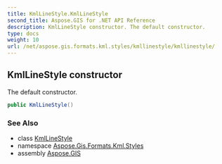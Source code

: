 ```yaml
---
title: KmlLineStyle.KmlLineStyle
second_title: Aspose.GIS for .NET API Reference
description: KmlLineStyle constructor. The default constructor.
type: docs
weight: 10
url: /net/aspose.gis.formats.kml.styles/kmllinestyle/kmllinestyle/
---
```

## KmlLineStyle constructor

The default constructor.

```csharp
public KmlLineStyle()
```

### See Also

* class [KmlLineStyle](../)
* namespace [Aspose.Gis.Formats.Kml.Styles](../../kmllinestyle/)
* assembly [Aspose.GIS](../../../)


